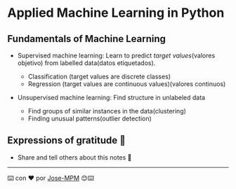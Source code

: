 # Applied Machine Learning in Python

## Fundamentals of Machine Learning

* Supervised machine learning: Learn to predict _target values_(valores objetivo) from labelled data(datos etiquetados).
    - Classification (target values are discrete classes)
    - Regression (target values are continuous values)(valores continuos)

* Unsupervised machine learning: Find structure in unlabeled data
    - Find groups of similar instances in the data(clustering)
    - Finding unusual patterns(outlier detection)



## Expressions of gratitude 🎁
* Share and tell others about this notes 📢
---
⌨️ con ❤️ por [Jose-MPM](https://github.com/Jose-MPM) 😊⌨️